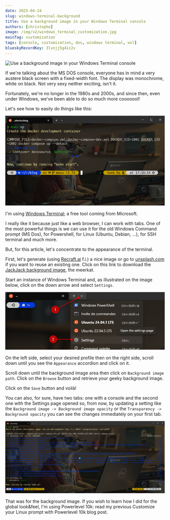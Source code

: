 ```yaml
---
date: 2025-04-24
slug: windows-terminal-background
title: Use a background image in your Windows Terminal console
authors: [christophe]
image: /img/v2/windows_terminal_customization.jpg
mainTag: customization
tags: [console, customization, dos, windows terminal, wsl]
blueskyRecordKey: 3lvnjj5g4ic2v
---
```

![Use a background image in your Windows Terminal console](/img/v2/windows_terminal_customization.jpg)

If we're talking about the MS DOS console, everyone has in mind a very austere black screen with a fixed-width font. The display was monochrome, white on black. Not very sexy neither exciting, isn't it.

Fortunately, we're no longer in the 1980s and 2000s, and since then, even under Windows, we've been able to do so much more cooooool!

Let's see how to easily do things like this:

![My console](./images/console.png)

<!-- truncate -->

I'm using [Windows Terminal](https://apps.microsoft.com/detail/9n0dx20hk701); a free tool coming from Microsoft.

I really like it because just like a web browser, I can work with tabs. One of the most powerful things is we can use it for the old Windows Command prompt (MS Dos), for Powershell, for Linux (Ubuntu, Debian, ...), for SSH terminal and much more.

But, for this article, let's concentrate to the appearance of the terminal.

First, let's generate (using [Recraft.ai](https://www.recraft.ai/) f.i.) a nice image or go to [unsplash.com](https://unsplash.com/) if you want to reuse an existing one. Click on this link to download the [JackJack background image](./images/wallpaper.jpg), the meerkat.

Start an instance of Windows Terminal and, as illustrated on the image below, click on the down arrow and select `Settings`.

![Accessing to the settings page](./images/settings.png)

On the left side, select your desired profile then on the right side, scroll down until you see the `Appearance` accordion and click on it.

Scroll down until the background image area then click on `Background image path`. Click on the `Browse` button and retrieve your geeky background image.

Click on the `Save` button and voilà!

You can also, for sure, have two tabs: one with a console and the second one with the Settings page opened so, from now, by updating a setting like the `Background image -> Background image opacity` or the `Transparency -> Background opacity` you can see the changes immediately on your first tab.

![Nice no?](./images/full_image.png)

That was for the background image. If you wish to learn how I did for the global look&feel, I'm using Powerlevel 10k: read my previous <Link to="/blog/powerlevel10k_sandbox">Customize your Linux prompt with Powerlevel 10k</Link> blog post.
